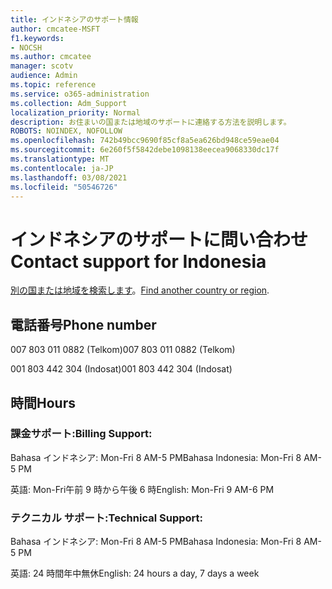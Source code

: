 ```yaml
---
title: インドネシアのサポート情報
author: cmcatee-MSFT
f1.keywords:
- NOCSH
ms.author: cmcatee
manager: scotv
audience: Admin
ms.topic: reference
ms.service: o365-administration
ms.collection: Adm_Support
localization_priority: Normal
description: お住まいの国または地域のサポートに連絡する方法を説明します。
ROBOTS: NOINDEX, NOFOLLOW
ms.openlocfilehash: 742b49bcc9690f85cf8a5ea626bd948ce59eae04
ms.sourcegitcommit: 6e260f5f5842debe1098138eecea9068330dc17f
ms.translationtype: MT
ms.contentlocale: ja-JP
ms.lasthandoff: 03/08/2021
ms.locfileid: "50546726"
---
```

# <a name="contact-support-for-indonesia"></a><span data-ttu-id="5ed26-103">インドネシアのサポートに問い合わせ</span><span class="sxs-lookup"><span data-stu-id="5ed26-103">Contact support for Indonesia</span></span>

<span data-ttu-id="5ed26-104">[別の国または地域を検索します](../contact-support-for-business-products.md)。</span><span class="sxs-lookup"><span data-stu-id="5ed26-104">[Find another country or region](../contact-support-for-business-products.md).</span></span>

## <a name="phone-number"></a><span data-ttu-id="5ed26-105">電話番号</span><span class="sxs-lookup"><span data-stu-id="5ed26-105">Phone number</span></span>
<span data-ttu-id="5ed26-106">007 803 011 0882 (Telkom)</span><span class="sxs-lookup"><span data-stu-id="5ed26-106">007 803 011 0882 (Telkom)</span></span>

<span data-ttu-id="5ed26-107">001 803 442 304 (Indosat)</span><span class="sxs-lookup"><span data-stu-id="5ed26-107">001 803 442 304 (Indosat)</span></span>

## <a name="hours"></a><span data-ttu-id="5ed26-108">時間</span><span class="sxs-lookup"><span data-stu-id="5ed26-108">Hours</span></span>
### <a name="billing-support"></a><span data-ttu-id="5ed26-109">課金サポート:</span><span class="sxs-lookup"><span data-stu-id="5ed26-109">Billing Support:</span></span>

<span data-ttu-id="5ed26-110">Bahasa インドネシア: Mon-Fri 8 AM-5 PM</span><span class="sxs-lookup"><span data-stu-id="5ed26-110">Bahasa Indonesia: Mon-Fri 8 AM-5 PM</span></span>

<span data-ttu-id="5ed26-111">英語: Mon-Fri午前 9 時から午後 6 時</span><span class="sxs-lookup"><span data-stu-id="5ed26-111">English: Mon-Fri 9 AM-6 PM</span></span>

### <a name="technical-support"></a><span data-ttu-id="5ed26-112">テクニカル サポート:</span><span class="sxs-lookup"><span data-stu-id="5ed26-112">Technical Support:</span></span>

<span data-ttu-id="5ed26-113">Bahasa インドネシア: Mon-Fri 8 AM-5 PM</span><span class="sxs-lookup"><span data-stu-id="5ed26-113">Bahasa Indonesia: Mon-Fri 8 AM-5 PM</span></span>

<span data-ttu-id="5ed26-114">英語: 24 時間年中無休</span><span class="sxs-lookup"><span data-stu-id="5ed26-114">English: 24 hours a day, 7 days a week</span></span>
